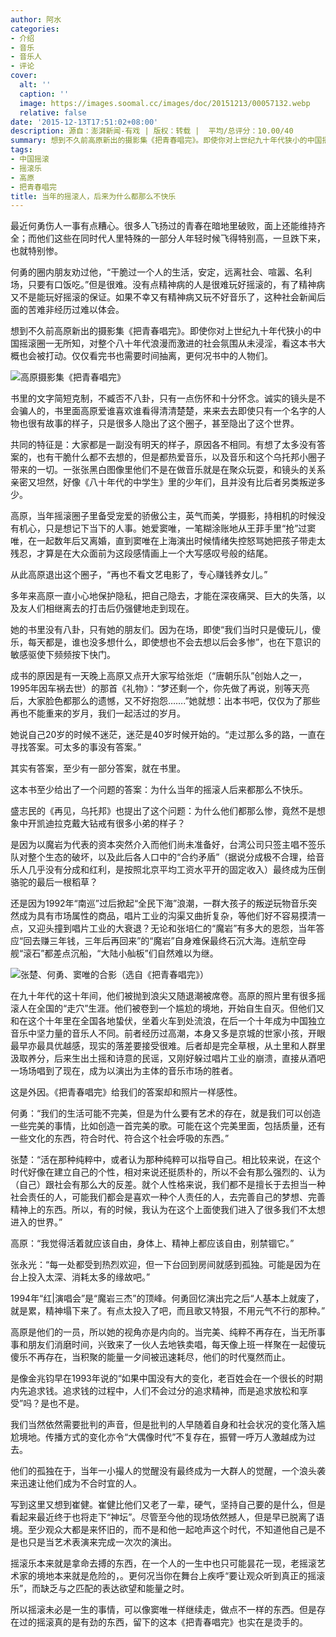 ```yaml
---
author: 阿水
categories:
- 介绍
- 音乐
- 音乐人
- 评论
cover:
  alt: ''
  caption: ''
  image: https://images.soomal.cc/images/doc/20151213/00057132.webp
  relative: false
date: '2015-12-13T17:51:02+08:00'
description: 源自：澎湃新闻-有戏 | 版权：转载 |  平均/总评分：10.00/40
summary: 想到不久前高原新出的摄影集《把青春唱完》。即使你对上世纪九十年代狭小的中国摇滚圈一无所知，对整个八十年代浪漫而激进的社会氛围从未浸淫，看这本书大概也会被打动。仅仅看完书也需要时间抽离，更何况书中的人物们……
tags:
- 中国摇滚
- 摇滚乐
- 高原
- 把青春唱完
title: 当年的摇滚人，后来为什么都那么不快乐
---
```


最近何勇伤人一事有点糟心。很多人飞扬过的青春在暗地里破败，面上还能维持齐全；而他们这些在同时代人里特殊的一部分人年轻时候飞得特别高，一旦跌下来，也就特别惨。

何勇的圈内朋友劝过他，“干脆过一个人的生活，安定，远离社会、喧嚣、名利场，只要有口饭吃。”但是很难。没有点精神病的人是很难玩好摇滚的，有了精神病又不是能玩好摇滚的保证。如果不幸又有精神病又玩不好音乐了，这种社会新闻后面的苦难非经历过难以体会。

想到不久前高原新出的摄影集《把青春唱完》。即使你对上世纪九十年代狭小的中国摇滚圈一无所知，对整个八十年代浪漫而激进的社会氛围从未浸淫，看这本书大概也会被打动。仅仅看完书也需要时间抽离，更何况书中的人物们。

![高原摄影集《把青春唱完》](https://images.soomal.cc/images/doc/20151213/00057132.webp)





书里的文字简短克制，不臧否不八卦，只有一点伤怀和十分怀念。诚实的镜头是不会骗人的，书里面高原爱谁喜欢谁看得清清楚楚，来来去去即使只有一个名字的人物也很有故事的样子，只是很多人隐出了这个圈子，甚至隐出了这个世界。

共同的特征是：大家都是一副没有明天的样子，原因各不相同。有想了太多没有答案的，也有干脆什么都不去想的，但是都热爱音乐，以及音乐和这个乌托邦小圈子带来的一切。一张张黑白图像里他们不是在做音乐就是在聚众玩耍，和镜头的关系亲密又坦然，好像《八十年代的中学生》里的少年们，且并没有比后者另类叛逆多少。

高原，当年摇滚圈子里备受宠爱的骄傲公主，英气而美，学摄影，持相机的时候没有机心，只是想记下当下的人事。她爱窦唯，一笔糊涂账地从王菲手里“抢”过窦唯，在一起数年后又离婚，直到窦唯在上海演出时候情绪失控怒骂她把孩子带走太残忍，才算是在大众面前为这段感情画上一个大写感叹号般的结尾。

从此高原退出这个圈子，“再也不看文艺电影了，专心赚钱养女儿。”

多年来高原一直小心地保护隐私，把自己隐去，才能在深夜痛哭、巨大的失落，以及友人们相继离去的打击后仍强健地走到现在。

她的书里没有八卦，只有她的朋友们。因为在场，即使“我们当时只是傻玩儿，傻乐，每天都是，谁也没多想什么，即使想也不会去想以后会多惨”，也在下意识的敏感驱使下频频按下快门。

成书的原因是有一天晚上高原又点开大家写给张炬（“唐朝乐队”创始人之一，1995年因车祸去世）的那首《礼物》：“梦还剩一个，你先做了再说，别等天亮后，大家脸色都那么的遗憾，又不好抱怨…….”她就想：出本书吧，仅仅为了那些再也不能重来的岁月，我们一起活过的岁月。

她说自己20岁的时候不迷茫，迷茫是40岁时候开始的。“走过那么多的路，一直在寻找答案。可太多的事没有答案。”

其实有答案，至少有一部分答案，就在书里。

这本书至少给出了一个问题的答案：为什么当年的摇滚人后来都那么不快乐。

盛志民的《再见，乌托邦》也提出了这个问题：为什么他们都那么惨，竟然不是想象中开凯迪拉克戴大钻戒有很多小弟的样子？

是因为以魔岩为代表的资本突然介入而他们尚未准备好，台湾公司只签主唱不签乐队对整个生态的破坏，以及此后各人口中的“合约矛盾”（据说分成极不合理，给音乐人几乎没有分成和红利，是按照北京平均工资水平开的固定收入）最终成为压倒骆驼的最后一根稻草？

还是因为1992年“南巡”过后掀起“全民下海”浪潮，一群大孩子的叛逆玩物音乐突然成为具有市场属性的商品，唱片工业的沟渠又曲折复杂，等他们好不容易摸清一点，又迎头撞到唱片工业的大衰退？无论和张培仁的“魔岩”有多大的恩怨，当年答应“回去赚三年钱，三年后再回来”的“魔岩”自身难保最终石沉大海。连航空母舰“滚石”都差点沉船，“大陆小舢板”们自然难以为继。

![张楚、何勇、窦唯的合影（选自《把青春唱完》）](https://images.soomal.cc/images/doc/20151213/00057133_01.webp)





在九十年代的这十年间，他们被抛到浪尖又随退潮被席卷。高原的照片里有很多摇滚人在全国的“走穴”生涯。他们被卷到一个尴尬的境地，开始自生自灭。但他们又和在这个十年里在全国各地蛰伏，坐着火车到处流浪，在后一个十年成为中国独立音乐中坚力量的音乐人不同。前者经历过高潮，本身又多是京城的世家小孩，开眼最早亦最具优越感，现实的落差要接受很难。后者却是完全草根，从土里和人群里汲取养分，后来生出土摇和诗意的民谣，又刚好躲过唱片工业的崩溃，直接从酒吧一场场唱到了现在，成为以演出为主体的音乐市场的胜者。

这是外因。《把青春唱完》给我们的答案却和照片一样感性。

何勇：“我们的生活可能不完美，但是为什么要有艺术的存在，就是我们可以创造一些完美的事情，比如创造一首完美的歌。可能在这个完美里面，包括质量，还有一些文化的东西，符合时代、符合这个社会呼吸的东西。”

张楚：“活在那种纯粹中，或者认为那种纯粹可以指导自己。相比较来说，在这个时代好像在建立自己的个性，相对来说还挺质朴的，所以不会有那么强烈的、认为（自己）跟社会有那么大的反差。就个人性格来说，我们都不是擅长于去担当一种社会责任的人，可能我们都会是喜欢一种个人责任的人，去完善自己的梦想、完善精神上的东西。所以，有的时候，我认为在这个上面使我们进入了很多我们不太想进入的世界。”

高原：“我觉得活着就应该自由，身体上、精神上都应该自由，别禁锢它。”

张永光：“每一处都受到热烈欢迎，但一下台回到房间就感到孤独。可能是因为在台上投入太深、消耗太多的缘故吧。”

1994年“红|演唱会”是“魔岩三杰”的顶峰。何勇回忆演出完之后“人基本上就废了，就是累，精神塌下来了。有点太投入了吧，而且歌又特狠，不用元气不行的那种。”

高原是他们的一员，所以她的视角亦是内向的。当完美、纯粹不再存在，当无所事事和朋友们消磨时间，兴致来了一伙人去地铁卖唱，每天像上班一样聚在一起傻玩傻乐不再存在，当积聚的能量一夕间被迅速耗尽，他们的时代戛然而止。

是像金兆钧早在1993年说的“如果中国没有大的变化，老百姓会在一个很长的时期内先追求钱。追求钱的过程中，人们不会过分的追求精神，而是追求放松和享受”吗？是也不是。

我们当然依然需要批判的声音，但是批判的人早随着自身和社会状况的变化落入尴尬境地。传播方式的变化亦令“大偶像时代”不复存在，振臂一呼万人激越成为过去。

他们的孤独在于，当年一小撮人的觉醒没有最终成为一大群人的觉醒，一个浪头袭来迅速让他们成为不合时宜的人。

写到这里又想到崔健。崔健比他们又老了一辈，硬气，坚持自己要的是什么，但是看起来最近终于也将走下“神坛”。尽管至今他的现场依然撼人，但是早已脱离了语境。至少观众大都是来怀旧的，而不是和他一起呛声这个时代，不知道他自己是不是也只是当艺术表演来完成一次次的演出。

摇滚乐本来就是拿命去搏的东西，在一个人的一生中也只可能昙花一现，老摇滚艺术家的境地本来就是危险的，。更何况当你在舞台上疾呼“要让观众听到真正的摇滚乐”，而缺乏与之匹配的表达欲望和能量之时。

所以摇滚未必是一生的事情，可以像窦唯一样继续走，做点不一样的东西。但是存在过的摇滚真的是有劲的东西，留下的这本《把青春唱完》也实在是烫手的。